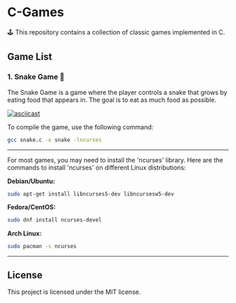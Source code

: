# C-Games

🕹 This repository contains a collection of classic games implemented in C.

## Game List

### 1. Snake Game 🐍

The Snake Game is a game where the player controls a snake that grows by eating food that appears in. The goal is to eat as much food as possible.

[![asciicast](https://asciinema.org/a/eOzppKRyROpcfo63ar1kkEu0b.svg)](https://asciinema.org/a/eOzppKRyROpcfo63ar1kkEu0b)

To compile the game, use the following command:
```bash
gcc snake.c -o snake -lncurses
```

---
For most games, you may need to install the 'ncurses' library. 
Here are the commands to install 'ncurses' on different Linux distributions: 

**Debian/Ubuntu:** 
```bash 
sudo apt-get install libncurses5-dev libncursesw5-dev
```
**Fedora/CentOS:** 
 ```bash 
sudo dnf install ncurses-devel
```
**Arch Linux:** 
 ```bash 
 sudo pacman -s ncurses
```

---
## License 
This project is licensed under the MIT license.
